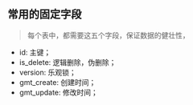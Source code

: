 ## 常用的固定字段
> 每个表中，都需要这五个字段，保证数据的健壮性，

* id:         主键；
* is_delete:  逻辑删除，伪删除；
* version:    乐观锁；
* gmt_create: 创建时间；
* gmt_update: 修改时间；